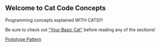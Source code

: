 ## Welcome to Cat Code Concepts

Programming concepts explained WITH CATS!!!

Be sure to check out ["Your Basic Cat"](https://laura40616.github.io/catcodeconcepts/yourBasicCat) before reading any of the sections!

[Prototype Pattern](https://laura40616.github.io/catcodeconcepts/prototypeCat)

<!-- Whenever you commit to this repository, GitHub Pages will run [Jekyll](https://jekyllrb.com/) to rebuild the pages in your site, from the content in your Markdown files.

### Markdown


```markdown
Syntax highlighted code block

# Header 1
## Header 2
### Header 3

- Bulleted
- List

1. Numbered
2. List

**Bold** and _Italic_ and `Code` text

[Link](url) and ![Image](src)
```

For more details see [Basic writing and formatting syntax](https://docs.github.com/en/github/writing-on-github/getting-started-with-writing-and-formatting-on-github/basic-writing-and-formatting-syntax).

### Jekyll Themes

Your Pages site will use the layout and styles from the Jekyll theme you have selected in your [repository settings](https://github.com/laura40616/catCodeConcepts.github.io/settings/pages). The name of this theme is saved in the Jekyll `_config.yml` configuration file.

### Support or Contact

Having trouble with Pages? Check out our [documentation](https://docs.github.com/categories/github-pages-basics/) or [contact support](https://support.github.com/contact) and we’ll help you sort it out. -->
